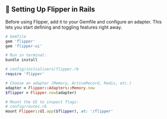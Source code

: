 ## 🔧 Setting Up Flipper in Rails
Before using Flipper, add it to your Gemfile and configure an adapter. This lets you start defining and toggling features right away.

```ruby
# Gemfile
gem 'flipper'
gem 'flipper-ui'

# Run in terminal:
bundle install

# config/initializers/flipper.rb
require 'flipper'

# Choose an adapter (Memory, ActiveRecord, Redis, etc.)
adapter = Flipper::Adapters::Memory.new
$flipper = Flipper.new(adapter)

# Mount the UI to inspect flags:
# config/routes.rb
mount Flipper::UI.app($flipper), at: '/flipper'
```